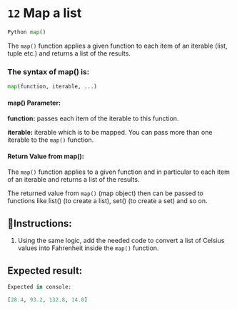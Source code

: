 # `12` Map a list

```py
Python map()
```

The `map()` function applies a given function to each item of an iterable (list, tuple etc.) and returns a list of the results.

### The syntax of map() is:

```py
map(function, iterable, ...)
```

#### map() Parameter:

**function:** passes each item of the iterable to this function.

**iterable:** iterable which is to be mapped. You can pass more than one iterable to the `map()` function.

#### Return Value from map():

The `map()` function applies to a given function and in particular to each item of an iterable and returns a list of the results.

The returned value from `map()` (map object) then can be passed to functions
like list() (to create a list), set() (to create a set) and so on.

## 📝Instructions:

1. Using the same logic, add the needed code to convert a list of Celsius values into Fahrenheit inside the `map()` function.

## Expected result:

```py
Expected in console:

[28.4, 93.2, 132.8, 14.0]
```
